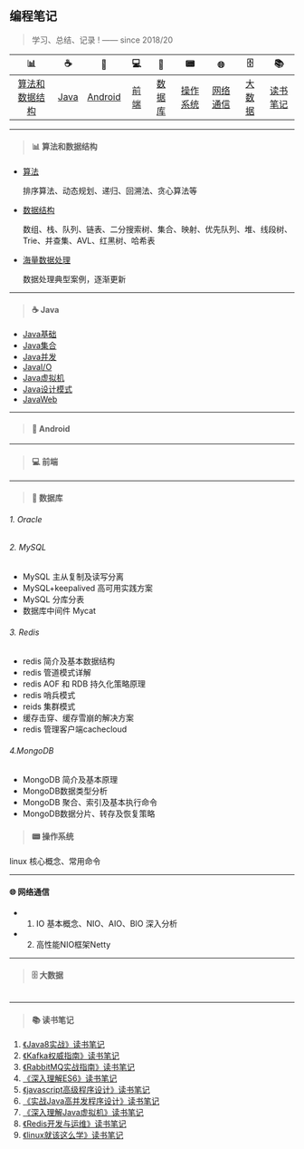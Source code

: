 ## 编程笔记

> 学习、总结、记录 ! —— since 2018/20

| 📊 | ☕️ | 📱 | 💻 | 💾 | 📟 | 🌐  | 🗄 | 📚 |
| :----: | :----: | :----: | :----: | :----: | :----: | :----: | :----: | :----: |
| [算法和数据结构](#算法和数据结构) | [Java](#Java) | [Android](#Android) | [前端](#前端) | [数据库](#数据库) | [操作系统](#操作系统) | [网络通信](#网络通信) | [大数据](#大数据) | [读书笔记](#读书笔记) | 

---

> <h4 id="算法和数据结构">📊 算法和数据结构</h4>

- [算法](notes/算法和数据结构/算法.md)

  排序算法、动态规划、递归、回溯法、贪心算法等

- [数据结构](notes/算法和数据结构/数据结构.md)

  数组、栈、队列、链表、二分搜索树、集合、映射、优先队列、堆、线段树、Trie、并查集、AVL、红黑树、哈希表

- [海量数据处理](notes/算法和数据结构/海量数据处理.md)

  数据处理典型案例，逐渐更新
  
---

> <h4 id="Java">☕️ Java</h4>

- [Java基础](#notes/Java/Java基础.md)
- [Java集合](#notes/Java/Java集合.md)
- [Java并发](#notes/Java/Java并发.md)
- [JavaI/O](#notes/Java/JavaI/O.md)
- [Java虚拟机](#notes/Java/Java虚拟机.md)
- [Java设计模式](#notes/Java/Java设计模式.md)
- [JavaWeb](#notes/Java/JavaWeb.md)

---

> <h4 id="Android">📱 Android</h4> 

---

> <h4 id="前端">💻 前端</h4>

---

> <h4 id="数据库">💾 数据库</h4>

###### 1. Oracle

###### 2. MySQL

+ MySQL 主从复制及读写分离
+ MySQL+keepalived 高可用实践方案
+ MySQL 分库分表
+ 数据库中间件 Mycat

###### 3. Redis

+ redis 简介及基本数据结构
+ redis 管道模式详解
+ redis AOF 和 RDB 持久化策略原理
+ redis 哨兵模式
+ reids 集群模式
+ 缓存击穿、缓存雪崩的解决方案
+ redis 管理客户端cachecloud

###### 4.MongoDB

+ MongoDB 简介及基本原理
+ MongoDB数据类型分析
+ MongoDB 聚合、索引及基本执行命令
+ MongoDB数据分片、转存及恢复策略

> <h4 id="操作系统">📟 操作系统</h4>

linux 核心概念、常用命令

---

<h4 id="网络通信">🌐 网络通信</h4>

- 1. IO 基本概念、NIO、AIO、BIO 深入分析
- 2. 高性能NIO框架Netty
---


> <h4 id="大数据">🗄 大数据</h4>
```
```
---

> <h4 id="读书笔记">📚 读书笔记</h4>

1. [《Java8实战》读书笔记](https://github.com/heibaiying/LearningNotes/tree/master/notes/《Java8实战》读书笔记.md)
2. [《Kafka权威指南》读书笔记](https://github.com/heibaiying/LearningNotes/tree/master/notes/《Kafka权威指南》读书笔记.md) 
3. [《RabbitMQ实战指南》读书笔记](https://github.com/heibaiying/LearningNotes/tree/master/notes/《RabbitMQ实战指南》读书笔记.md) 
4. [《深入理解ES6》读书笔记](https://github.com/heibaiying/LearningNotes/tree/master/notes/《深入理解ES6》读书笔记.md)
5. [《javascript高级程序设计》读书笔记](https://github.com/heibaiying/LearningNotes/tree/master/notes/《javascript高级程序设计》读书笔记.md) 
6. [《实战Java高并发程序设计》读书笔记](https://github.com/heibaiying/LearningNotes/tree/master/notes/《实战Java高并发程序设计》读书笔记.md)
7. [《深入理解Java虚拟机》读书笔记](https://github.com/heibaiying/LearningNotes/tree/master/notes/《深入理解Java虚拟机》读书笔记.md) 
8. [《Redis开发与运维》读书笔记](https://github.com/heibaiying/LearningNotes/tree/master/notes/《Redis开发与运维》读书笔记.md) 
9. [《linux就该这么学》读书笔记](https://github.com/heibaiying/LearningNotes/tree/master/notes/《linux就该这么学》读书笔记.md) 



